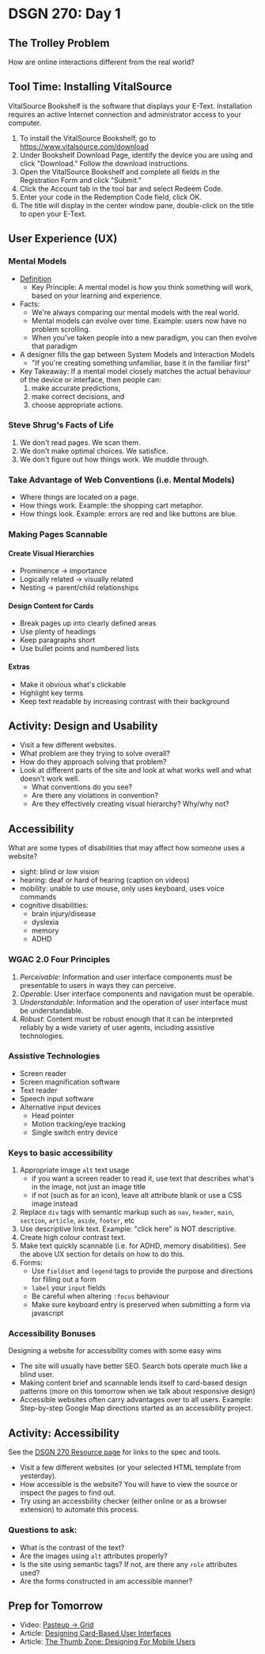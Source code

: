 # DSGN 270: Day 1

## The Trolley Problem
How are online interactions different from the real world?

## Tool Time: Installing VitalSource
VitalSource Bookshelf is the software that displays your E-Text. Installation requires an active Internet connection and administrator access to your computer.

1. To install the VitalSource Bookshelf, go to https://www.vitalsource.com/download
2. Under Bookshelf Download Page, identify the device you are using and click "Download." Follow the download instructions.
3. Open the VitalSource Bookshelf and complete all fields in the Registration Form and click "Submit."
4. Click the Account tab in the tool bar and select Redeem Code.
5. Enter your code in the Redemption Code field, click OK.
6. The title will display in the center window pane, double-click on the title to open your E-Text.

## User Experience (UX)
### Mental Models
- [Definition](https://youtu.be/9gM8K4ooavY?t=241)
    - Key Principle: A mental model is how you think something will work, based on your learning and experience.
- Facts: 
    - We're always comparing our mental models with the real world.
    - Mental models can evolve over time. Example: users now have no problem scrolling.
    - When you've taken people into a new paradigm, you can then evolve that paradigm
- A designer fills the gap between System Models and Interaction Models
    - "If you're creating something unfamiliar, base it in the familiar first"
- Key Takeaway: If a mental model closely matches the actual behaviour of the device or interface, then people can:
    1. make accurate predictions,
    2. make correct decisions, and
    3. choose appropriate actions.

### Steve Shrug's Facts of Life
1. We don't read pages. We scan them.
2. We don't make optimal choices. We satisfice.
3. We don't figure out how things work. We muddle through.

### Take Advantage of Web Conventions (i.e. Mental Models)
- Where things are located on a page.
- How things work. Example: the shopping cart metaphor.
- How things look. Example: errors are red and like buttons are blue.

### Making Pages Scannable
#### Create Visual Hierarchies
- Prominence -> importance
- Logically related -> visually related
- Nesting -> parent/child relationships

#### Design Content for Cards
- Break pages up into clearly defined areas
- Use plenty of headings
- Keep paragraphs short
- Use bullet points and numbered lists

#### Extras
- Make it obvious what's clickable
- Highlight key terms
- Keep text readable by increasing contrast with their background

## Activity: Design and Usability
- Visit a few different websites.
- What problem are they trying to solve overall?
- How do they approach solving that problem?
- Look at different parts of the site and look at
what works well and what doesn't work well.
    - What conventions do you see?
    - Are there any violations in convention?
    - Are they effectively creating visual hierarchy? Why/why not?

## Accessibility

What are some types of disabilities that may affect how someone uses a website?
- sight: blind or low vision
- hearing: deaf or hard of hearing (caption on videos) 
- mobility: unable to use mouse, only uses keyboard, uses voice commands
- cognitive disabilities: 
    - brain injury/disease
    - dyslexia
    - memory
    - ADHD

### WGAC 2.0 Four Principles
1. *Perceivable*: Information and user interface components must be presentable to users in ways they can perceive.
2. *Operable*: User interface components and navigation must be operable.
3. *Understandable*: Information and the operation of user interface must be understandable.
4. *Robust*: Content must be robust enough that it can be interpreted reliably by a wide variety of user agents, including assistive technologies.

### Assistive Technologies
- Screen reader
- Screen magnification software
- Text reader
- Speech input software
- Alternative input devices
    - Head pointer
    - Motion tracking/eye tracking
    - Single switch entry device

### Keys to basic accessibility
1. Appropriate image `alt` text usage
    - if you want a screen reader to read it, use text that describes what's in the image, not just an image title
    - if not (such as for an icon), leave alt attribute blank or use a CSS image instead
2. Replace `div` tags with semantic markup such as `nav`, `header`, `main`, `section`, `article`, `aside`, `footer`, etc
3. Use descriptive link text. Example: "click here" is NOT descriptive.
4. Create high colour contrast text.
5. Make text quickly scannable (i.e. for ADHD, memory disabilities). See the above UX section for details on how to do this.
6. Forms:
    - Use `fieldset` and `legend` tags to provide the purpose and directions for filling out a form
    - `label` your `input` fields
    - Be careful when altering `:focus` behaviour
    - Make sure keyboard entry is preserved when submitting a form via javascript

### Accessibility Bonuses 
Designing a website for accessibility comes with some easy wins
- The site will usually have better SEO. Search bots operate much like a blind user.
- Making content brief and scannable lends itself to card-based design patterns (more on this tomorrow when we talk about responsive design)
- Accessible websites often carry advantages over to all users. Example: Step-by-step Google Map directions started as an accessibility project.

## Activity: Accessibility
See the [DSGN 270 Resource page](../../README.md) for links to the spec and tools.
- Visit a few different websites (or your selected HTML template from yesterday).
- How accessible is the website? You will have to view the source or inspect the pages to find out.
- Try using an accessbility checker (either online or as a browser extension) to automate this process.

### Questions to ask:
- What is the contrast of the text?
- Are the images using `alt` attributes properly?
- Is the site using semantic tags? If not, are there any `role` attributes used?
- Are the forms constructed in am accessible manner?

## Prep for Tomorrow
- Video: [Pasteup -> Grid](https://youtu.be/E005mjqpZ9Y)
- Article: [Designing Card-Based User Interfaces](https://www.smashingmagazine.com/2016/10/designing-card-based-user-interfaces/)
- Article: [The Thumb Zone: Designing For Mobile Users](https://www.smashingmagazine.com/2016/09/the-thumb-zone-designing-for-mobile-users/)
